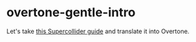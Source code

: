 # overtone-gentle-intro

Let's take [this Supercollider
guide](https://github.com/brunoruviaro/A_Gentle_Introduction_To_SuperCollider)
and translate it into Overtone.
